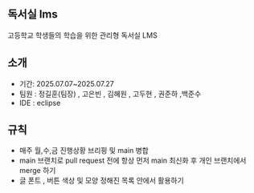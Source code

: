 ## 독서실 lms 
고등학교 학생들의 학습을 위한 관리형 독서실 LMS

## 소개
* 기간: 2025.07.07~2025.07.27
* 팀원 : 정길훈(팀장) , 고은빈 , 김혜원 , 고두현 , 권준하 ,백준수
* IDE : eclipse 

## 규칙
* 매주 월,수,금 진행상황 브리핑 및 main 병합
* main 브랜치로 pull request 전에 항상 먼저 main 최신화 후 개인 브랜치에서 merge 하기
* 글 폰트 , 버튼 색상 및 모양 정해진 목록 안에서 활용하기
